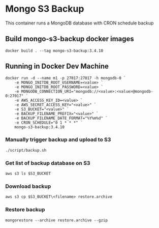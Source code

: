 # Mongo S3 Backup

This container runs a MongoDB database with CRON schedule backup 

## Build mongo-s3-backup docker images
```
docker build . --tag mongo-s3-backup:3.4.10
```


## Running in Docker Dev Machine 
```
docker run -d --name m1 -p 27017:27017 -h mongodb-0 `
	-e MONGO_INITDB_ROOT_USERNAME=<value> `
	-e MONGO_INITDB_ROOT_PASSWORD=<value> `
	-e MONGODB_CONNECTION_URI="mongodb://<value>:<value>@mongodb-0:27017" `
	-e AWS_ACCESS_KEY_ID=<value> `
	-e AWS_SECRET_ACCESS_KEY="<value>" `
	-e S3_BUCKET="<value>" `
	-e BACKUP_FILENAME_PREFIX="<value>" `
	-e BACKUP_FILENAME_DATE_FORMAT="%Y%m%d" `
	-e CRON_SCHEDULE="0 1 * * *" `
	mongo-s3-backup:3.4.10
```

### Manually trigger backup and upload to S3
```
./script/backup.sh
```

### Get list of backup database on S3
```
aws s3 ls $S3_BUCKET
```

### Download backup 
```
aws s3 cp $S3_BUCKET\<filename> restore.archive
```

### Restore backup  
```
mongorestore --archive restore.archive --gzip
```